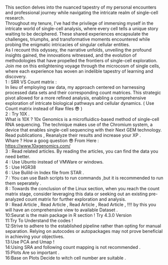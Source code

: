 This section delves into the nuanced tapestry of my personal encounters and professional journey while navigating the intricate realm of single-cell research.</Br>
Throughout my tenure, I've had the privilege of immersing myself in the intricate world of single-cell analysis, where every cell tells a unique story waiting to be deciphered. These shared experiences encapsulate the challenges, triumphs, and transformative moments encountered while probing the enigmatic intricacies of singular cellular entities. </Br>
As I recount this odyssey, the narrative unfolds, unveiling the profound insights gained, the innovations witnessed, and the evolution of methodologies that have propelled the frontiers of single-cell exploration. Join me on this enlightening voyage through the microcosm of single cells, where each experience has woven an indelible tapestry of learning and discovery.</Br>
1 : SRR VS Count matrix :</Br>
  In lieu of employing raw data, my approach centered on harnessing processed data sets and their corresponding count matrices. This strategic pivot allowed for a more refined analysis, enabling a comprehensive exploration of intricate biological pathways and cellular dynamics. ( Use Count matrix instead of Raw files 😎 ) </Br>
2 : Try 10X . </Br>
  What is 10X ? 10x Genomics is a microfluidics-based method of single-cell RNA sequencing. The technique makes use of the Chromium system, a device that enables single-cell sequencing with their Next GEM technology.</Br>
Read publications , Reanalyze their results and increase your XP . </Br>Whare ? How a goog question 😎 From Here : https://www.10xgenomics.com/</Br>
3 : Read related articles. By reading the articles, you can find the data you need better.</Br>
4 : Use Ubunto instead of VMWare or windows.</Br>
5 : Use HGR38</Br>
6 : Use Bulild-in Index file from STAR . </Br>
7 : You can use Bash scripts to run commands ,but it is recommended to run them seperately . </Br>
8 : Towards the conclusion of the Linux section, when you reach the count matrix stage, consider leveraging this data or seeking out an existing pre-analyzed count matrix for further exploration and analysis.</Br>
9 : Read Article , Read Article , Read Article , Read Article , !!!! by this you will have an comprehensive  view to available Dataset .</Br>
10:Seurat is the main package in R section ! Try 4.3.0 Version </Br>
11:Try To Understand the codes ! </Br>
12:Strive to adhere to the established pipeline rather than opting for manual separation. Relying on autocodes or autopackages may not prove beneficial in achieving your objectives.</Br>
13:Use PCA and Umap !</Br>
14:Using SRA and following count mapping is not recommended .  </Br>
15:Plots Are so important .  </Br>
16:Base on Plots Decide to witch cell number are suitable . </Br>
